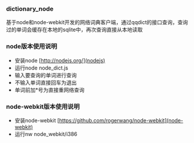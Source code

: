 ### dictionary_node

基于node和node-webkit开发的网络词典客户端，通过qqdict的接口查询，查询过的单词会缓存在本地的sqlite中，再次查询直接从本地读取

### node版本使用说明

- 安装node [http://nodejs.org/](nodejs)
- 运行node node_dict.js
- 输入要查询的单词进行查询
- 不输入单词直接回车为退出
- 单词前加*号为直接重网络查询

### node-webkit版本使用说明

- 安装node-webkit [https://github.com/rogerwang/node-webkit](node-webkit)
- 运行nw node_webkit/i386
 
